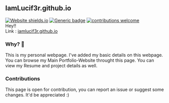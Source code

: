 ## IamLucif3r.github.io
[![Website shields.io](https://img.shields.io/website-up-down-green-red/http/shields.io.svg)](http://shields.io/) 
[![Generic badge](https://img.shields.io/badge/Release-v1.0.1-<COLOR>.svg)](https://shields.io/)
[![contributions welcome](https://img.shields.io/badge/contributions-welcome-brightgreen.svg?style=flat)](https://github.com/dwyl/esta/issues)
<br>Hey!! <br>
Link : [iamlucif3r.github.io](https://iamlucif3r.github.io) <br> 

### Why? 🤔
This is my personal webpage. I've added my basic details on this webpage. You can browse my Main Portfolio-Website throught this page. You can view my Resume and project details as well. <br>

### Contributions
This page is open for contribution, you can report an issue or suggest some changes. It'd be appreciated :) 
